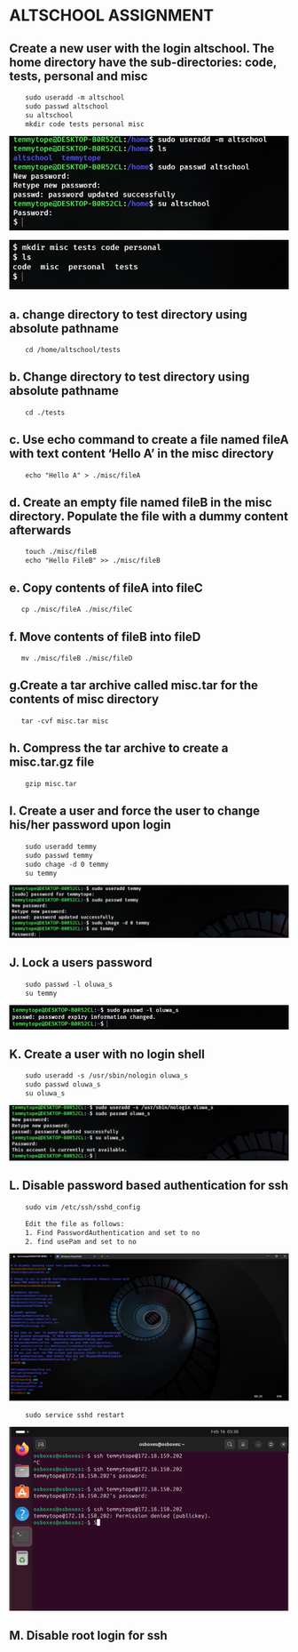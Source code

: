 # ALTSCHOOL ASSIGNMENT

## Create a new user with the login altschool. The home directory have the sub-directories: code, tests, personal and misc

```text
    sudo useradd -m altschool
    sudo passwd altschool
    su altschool
    mkdir code tests personal misc
```

![My Image](./alt/a3.png)

![My Image](./alt/a4.png)

## a. change directory to test directory using absolute pathname

```shell
    cd /home/altschool/tests
```

## b. Change directory to test directory using absolute pathname

```shell
    cd ./tests
```

## c. Use echo command to create a file named fileA with text content ‘Hello A’ in the misc directory

```shell
    echo "Hello A" > ./misc/fileA
```

## d. Create an empty file named fileB in the misc directory. Populate the file with a dummy content afterwards

```shell
    touch ./misc/fileB
    echo "Hello FileB" >> ./misc/fileB
```

## e. Copy contents of fileA into fileC

```shell
   cp ./misc/fileA ./misc/fileC 
```

## f. Move contents of fileB into fileD

```shell
   mv ./misc/fileB ./misc/fileD
```

## g.Create a tar archive called misc.tar for the contents of misc directory

```shell
   tar -cvf misc.tar misc 
```

## h. Compress the tar archive to create a misc.tar.gz file

```shell
    gzip misc.tar
```

## I. Create a user and force the user to change his/her password upon login

```shell
    sudo useradd temmy
    sudo passwd temmy
    sudo chage -d 0 temmy
    su temmy
```

![My Image](./alt/a13.png)

## J. Lock a users password

```shell
    sudo passwd -l oluwa_s
    su temmy
```

![My Image](./alt/a16.png)

## K. Create a user with no login shell

```shell
    sudo useradd -s /usr/sbin/nologin oluwa_s
    sudo passwd oluwa_s
    su oluwa_s
```

![My Image](./alt/a15.png)

## L. Disable password based authentication for ssh

```shell
    sudo vim /etc/ssh/sshd_config
```

```text
    Edit the file as follows:
    1. Find PasswordAuthentication and set to no
    2. find usePam and set to no
```

![My Image](./alt/edited_page.png)

```shell
    sudo service sshd restart
```

![My Image](./alt/test.png)

## M. Disable root login for ssh
